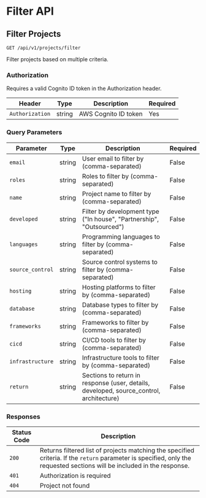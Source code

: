 # Filter API

## Filter Projects

`GET /api/v1/projects/filter`

Filter projects based on multiple criteria.

### Authorization

Requires a valid Cognito ID token in the Authorization header.

| Header | Type | Description | Required |
|-----------|-------------|-------------|-------------|
| `Authorization` | string | AWS Cognito ID token | Yes |

### Query Parameters

| Parameter | Type | Description | Required |
|-----------|-------------|-------------|-------------|
| `email` | string | User email to filter by (comma-separated) | False |
| `roles` | string | Roles to filter by (comma-separated) | False |
| `name` | string | Project name to filter by (comma-separated) | False |
| `developed` | string | Filter by development type ("In house", "Partnership", "Outsourced") | False |
| `languages` | string | Programming languages to filter by (comma-separated) | False |
| `source_control` | string | Source control systems to filter by (comma-separated) | False |
| `hosting` | string | Hosting platforms to filter by (comma-separated) | False |
| `database` | string | Database types to filter by (comma-separated) | False |
| `frameworks` | string | Frameworks to filter by (comma-separated) | False |
| `cicd` | string | CI/CD tools to filter by (comma-separated) | False |
| `infrastructure` | string | Infrastructure tools to filter by (comma-separated) | False |
| `return` | string | Sections to return in response (user, details, developed, source_control, architecture) | False |

### Responses

| Status Code | Description                             |
|-------------|-----------------------------------------|
| `200`         | Returns filtered list of projects matching the specified criteria. If the `return` parameter is specified, only the requested sections will be included in the response. |
| `401`         | Authorization is required               |
| `404`         | Project not found                       |